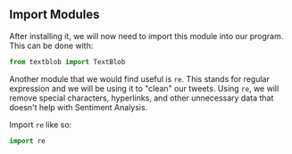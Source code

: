 <!--title="Import Modules"-->

## Import Modules

After installing it, we will now need to import this module into our program. This can be done with:

```python
from textblob import TextBlob
```

Another module that we would find useful is `re`. This stands for regular expression and we will be using it to "clean" our tweets. Using `re`, we will remove special characters, hyperlinks, and other unnecessary data that doesn't help with Sentiment Analysis. 

Import `re` like so: 

```python
import re
```

 